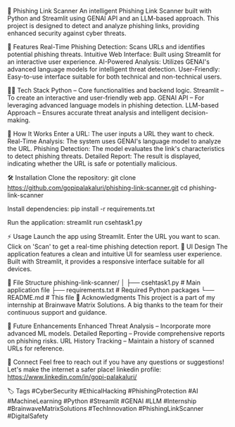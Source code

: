🚀 Phishing Link Scanner
An intelligent Phishing Link Scanner built with Python and Streamlit using GENAI API and an LLM-based approach. This project is designed to detect and analyze phishing links, providing enhanced security against cyber threats.

🌟 Features
Real-Time Phishing Detection: Scans URLs and identifies potential phishing threats.
Intuitive Web Interface: Built using Streamlit for an interactive user experience.
AI-Powered Analysis: Utilizes GENAI's advanced language models for intelligent threat detection.
User-Friendly: Easy-to-use interface suitable for both technical and non-technical users.

👨‍💻 Tech Stack
Python – Core functionalities and backend logic.
Streamlit – To create an interactive and user-friendly web app.
GENAI API – For leveraging advanced language models in phishing detection.
LLM-based Approach – Ensures accurate threat analysis and intelligent decision-making.

🚀 How It Works
Enter a URL: The user inputs a URL they want to check.
Real-Time Analysis: The system uses GENAI's language model to analyze the URL.
Phishing Detection: The model evaluates the link's characteristics to detect phishing threats.
Detailed Report: The result is displayed, indicating whether the URL is safe or potentially malicious.

🛠 Installation
Clone the repository:
git clone https://github.com/gopipalakaluri/phishing-link-scanner.git
cd phishing-link-scanner

Install dependencies:
pip install -r requirements.txt

Run the application:
streamlit run csehtask1.py

⚡️ Usage
Launch the app using Streamlit.
Enter the URL you want to scan.
Click on 'Scan' to get a real-time phishing detection report.
🎨 UI Design
The application features a clean and intuitive UI for seamless user experience. Built with Streamlit, it provides a responsive interface suitable for all devices.

📂 File Structure
phishing-link-scanner/
│
├── csehtask1.py        # Main application file
├── requirements.txt    # Required Python packages
└── README.md           # This file
🤝 Acknowledgments
This project is a part of my internship at Brainwave Matrix Solutions. A big thanks to the team for their continuous support and guidance.

📌 Future Enhancements
Enhanced Threat Analysis – Incorporate more advanced ML models.
Detailed Reporting – Provide comprehensive reports on phishing risks.
URL History Tracking – Maintain a history of scanned URLs for reference.

🤖 Connect
Feel free to reach out if you have any questions or suggestions! Let's make the internet a safer place!
linkedin profile: https://www.linkedin.com/in/gopi-palakaluri/


🏷️ Tags
#CyberSecurity #EthicalHacking #PhishingProtection #AI #MachineLearning #Python #Streamlit #GENAI #LLM #Internship #BrainwaveMatrixSolutions #TechInnovation #PhishingLinkScanner #DigitalSafety








